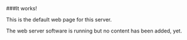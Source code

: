 ###It works!

This is the default web page for this server.

The web server software is running but no content has been added, yet.
